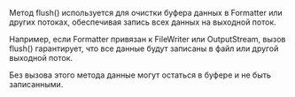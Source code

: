 Метод flush() используется для очистки буфера данных в Formatter или других потоках, обеспечивая запись всех данных на выходной поток.

Например, если Formatter привязан к FileWriter или OutputStream, вызов flush() гарантирует, что все данные будут записаны в файл или другой выходной поток.

Без вызова этого метода данные могут остаться в буфере и не быть записанными.